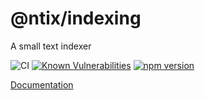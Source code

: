 # @ntix/indexing

A small text indexer

![CI](https://github.com/ntix/indexing/workflows/CI/badge.svg?branch=master)
[![Known Vulnerabilities](https://snyk.io/test/github/ntix/indexing/badge.svg)](https://snyk.io/test/github/ntix/indexing)
[![npm version](https://badge.fury.io/js/%40ntix%2Findexing.svg)](https://badge.fury.io/js/%40ntix%2Findexing)

[Documentation](https://ntix.github.io/indexing/)
